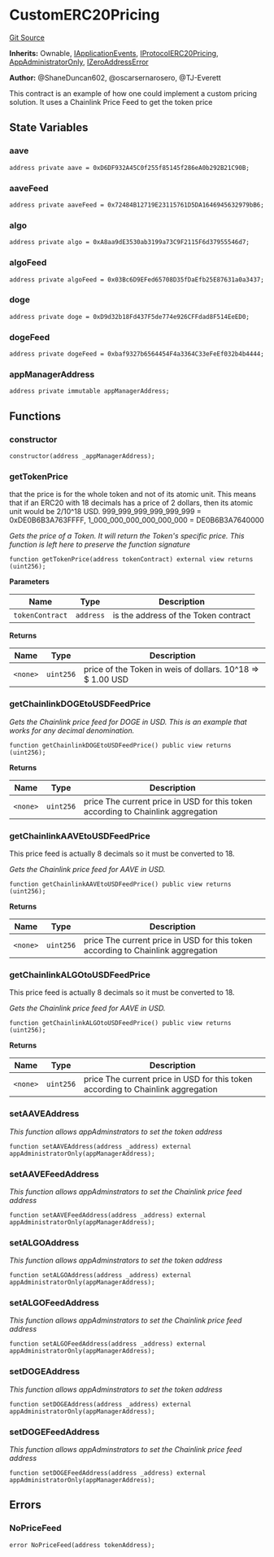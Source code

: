 # CustomERC20Pricing
[Git Source](https://github.com/thrackle-io/tron/blob/f0b9409d0746d035136fce54b3907220cf162a23/src/example/pricing/CustomERC20Pricing.sol)

**Inherits:**
Ownable, [IApplicationEvents](/src/common/IEvents.sol/interface.IApplicationEvents.md), [IProtocolERC20Pricing](/src/common/IProtocolERC20Pricing.sol/interface.IProtocolERC20Pricing.md), [AppAdministratorOnly](/src/protocol/economic/AppAdministratorOnly.sol/contract.AppAdministratorOnly.md), [IZeroAddressError](/src/common/IErrors.sol/interface.IZeroAddressError.md)

**Author:**
@ShaneDuncan602, @oscarsernarosero, @TJ-Everett

This contract is an example of how one could implement a custom pricing solution. It uses a Chainlink Price Feed to get the token price


## State Variables
### aave

```solidity
address private aave = 0xD6DF932A45C0f255f85145f286eA0b292B21C90B;
```


### aaveFeed

```solidity
address private aaveFeed = 0x72484B12719E23115761D5DA1646945632979bB6;
```


### algo

```solidity
address private algo = 0xA8aa9dE3530ab3199a73C9F2115F6d37955546d7;
```


### algoFeed

```solidity
address private algoFeed = 0x03Bc6D9EFed65708D35fDaEfb25E87631a0a3437;
```


### doge

```solidity
address private doge = 0xD9d32b18Fd437F5de774e926CFFdad8F514EeED0;
```


### dogeFeed

```solidity
address private dogeFeed = 0xbaf9327b6564454F4a3364C33eFeEf032b4b4444;
```


### appManagerAddress

```solidity
address private immutable appManagerAddress;
```


## Functions
### constructor


```solidity
constructor(address _appManagerAddress);
```

### getTokenPrice

that the price is for the whole token and not of its atomic unit. This means that if
an ERC20 with 18 decimals has a price of 2 dollars, then its atomic unit would be 2/10^18 USD.
999_999_999_999_999_999 = 0xDE0B6B3A763FFFF, 1_000_000_000_000_000_000 = DE0B6B3A7640000

*Gets the price of a Token. It will return the Token's specific price. This function is left here to preserve the function signature*


```solidity
function getTokenPrice(address tokenContract) external view returns (uint256);
```
**Parameters**

|Name|Type|Description|
|----|----|-----------|
|`tokenContract`|`address`|is the address of the Token contract|

**Returns**

|Name|Type|Description|
|----|----|-----------|
|`<none>`|`uint256`|price of the Token in weis of dollars. 10^18 => $ 1.00 USD|


### getChainlinkDOGEtoUSDFeedPrice

*Gets the Chainlink price feed for DOGE in USD. This is an example that works for any decimal denomination.*


```solidity
function getChainlinkDOGEtoUSDFeedPrice() public view returns (uint256);
```
**Returns**

|Name|Type|Description|
|----|----|-----------|
|`<none>`|`uint256`|price The current price in USD for this token according to Chainlink aggregation|


### getChainlinkAAVEtoUSDFeedPrice

This price feed is actually 8 decimals so it must be converted to 18.

*Gets the Chainlink price feed for AAVE in USD.*


```solidity
function getChainlinkAAVEtoUSDFeedPrice() public view returns (uint256);
```
**Returns**

|Name|Type|Description|
|----|----|-----------|
|`<none>`|`uint256`|price The current price in USD for this token according to Chainlink aggregation|


### getChainlinkALGOtoUSDFeedPrice

This price feed is actually 8 decimals so it must be converted to 18.

*Gets the Chainlink price feed for AAVE in USD.*


```solidity
function getChainlinkALGOtoUSDFeedPrice() public view returns (uint256);
```
**Returns**

|Name|Type|Description|
|----|----|-----------|
|`<none>`|`uint256`|price The current price in USD for this token according to Chainlink aggregation|


### setAAVEAddress

*This function allows appAdminstrators to set the token address*


```solidity
function setAAVEAddress(address _address) external appAdministratorOnly(appManagerAddress);
```

### setAAVEFeedAddress

*This function allows appAdminstrators to set the Chainlink price feed address*


```solidity
function setAAVEFeedAddress(address _address) external appAdministratorOnly(appManagerAddress);
```

### setALGOAddress

*This function allows appAdminstrators to set the token address*


```solidity
function setALGOAddress(address _address) external appAdministratorOnly(appManagerAddress);
```

### setALGOFeedAddress

*This function allows appAdminstrators to set the Chainlink price feed address*


```solidity
function setALGOFeedAddress(address _address) external appAdministratorOnly(appManagerAddress);
```

### setDOGEAddress

*This function allows appAdminstrators to set the token address*


```solidity
function setDOGEAddress(address _address) external appAdministratorOnly(appManagerAddress);
```

### setDOGEFeedAddress

*This function allows appAdminstrators to set the Chainlink price feed address*


```solidity
function setDOGEFeedAddress(address _address) external appAdministratorOnly(appManagerAddress);
```

## Errors
### NoPriceFeed

```solidity
error NoPriceFeed(address tokenAddress);
```

